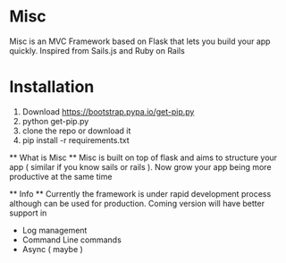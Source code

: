 # Misc
Misc is an MVC Framework based on Flask that lets you build your app quickly. Inspired from Sails.js and Ruby on Rails

# Installation

1. Download https://bootstrap.pypa.io/get-pip.py
2. python get-pip.py
3. clone the repo or download it
4. pip install -r requirements.txt

** What is Misc **
Misc is built on top of flask and aims to structure your app ( similar if you know sails or rails ).
Now grow your app being more productive at the same time

** Info **
Currently the framework is under rapid development process although can be used for production.
Coming version will have better support in 
- Log management
- Command Line commands
- Async ( maybe )

